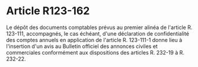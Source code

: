 # Article R123-162

Le dépôt des documents comptables prévus au premier alinéa de l'article R. 123-111, accompagnés, le cas échéant, d'une déclaration de confidentialité des comptes annuels en application de l'article R. 123-111-1 donne lieu à l'insertion d'un avis au Bulletin officiel des annonces civiles et commerciales conformément aux dispositions des articles R. 232-19 à R. 232-22.
